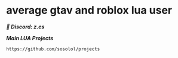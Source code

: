 # average gtav and roblox lua user

***💬 Discord: z.es***

***Main LUA Projects***
```
https://github.com/sosolol/projects
```
